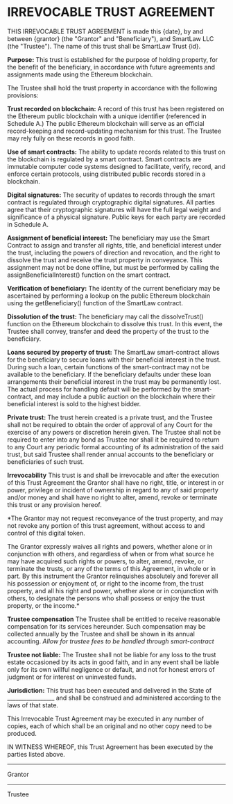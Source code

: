 # IRREVOCABLE TRUST AGREEMENT

THIS IRREVOCABLE TRUST AGREEMENT is made this {date}, by and between {grantor} (the "Grantor" and "Beneficiary"), and SmartLaw LLC (the "Trustee"). The name of this trust shall be SmartLaw Trust {id}.

**Purpose:** This trust is established for the purpose of holding property, for the benefit of the beneficiary, in accordance with future agreements and assignments made using the Ethereum blockchain.

The Trustee shall hold the trust property in accordance with the following provisions:

**Trust recorded on blockchain:** A record of this trust has been registered on the Ethereum public blockchain with a unique identifier (referenced in Schedule A.) The public Ethereum blockchain will serve as an official record-keeping and record-updating mechanism for this trust. The Trustee may rely fully on these records in good faith.

**Use of smart contracts:** The ability to update records related to this trust on the blockchain is regulated by a smart contract. Smart contracts are immutable computer code systems designed to facilitate, verify, record, and enforce certain protocols, using distributed public records stored in a blockchain.

**Digital signatures:** The security of updates to records through the smart contract is regulated through cryptographic digital signatures. All parties agree that their cryptographic signatures will have the full legal weight and significance of a physical signature. Public keys for each party are recorded in Schedule A.

**Assignment of beneficial interest:** The beneficiary may use the Smart Contract to assign and transfer all rights, title, and beneficial interest under the trust, including the powers of direction and revocation, and the right to dissolve the trust and receive the trust property in conveyance. This assignment may not be done offline, but must be performed by calling the assignBeneficialInterest() function on the smart contract.

**Verification of beneficiary:** The identity of the current beneficiary may be ascertained by performing a lookup on the public Ethereum blockchain using the getBeneficiary() function of the SmartLaw contract.

**Dissolution of the trust:** The beneficiary may call the dissolveTrust() function on the Ethereum blockchain to dissolve this trust. In this event, the Trustee shall convey, transfer and deed the property of the trust to the beneficiary.

**Loans secured by property of trust:** The SmartLaw smart-contract allows for the beneficiary to secure loans with their beneficial interest in the trust. During such a loan, certain functions of the smart-contract may not be available to the beneficiary. If the beneficiary defaults under these loan arrangements their beneficial interest in the trust may be permanently lost. The actual process for handling default will be performed by the smart-contract, and may include a public auction on the blockchain where their beneficial interest is sold to the highest bidder.

**Private trust:** The trust herein created is a private trust, and the Trustee shall not be required to obtain the order of approval of any Court for the exercise of any powers or discretion herein given.  The Trustee shall not be required to enter into any bond as Trustee nor shall it be required to return to any Court any periodic formal accounting of its administration of the said trust, but said Trustee shall render annual accounts to the beneficiary or beneficiaries of such trust.

**Irrevocability** This trust is and shall be irrevocable and after the execution of this Trust Agreement the Grantor shall have no right, title, or interest in or power, privilege or incident of ownership in regard to any of said property and/or money and shall have no right to alter, amend, revoke or terminate this trust or any provision hereof.

*The Grantor may not request reconveyance of the trust property, and may not revoke any portion of this trust agreement, without access to and control of this digital token.

The Grantor expressly waives all rights and powers, whether alone or in conjunction with others, and regardless of when or from what source he may have acquired such rights or powers, to alter, amend, revoke, or terminate the trusts, or any of the terms of this Agreement, in whole or in part. By this instrument the Grantor relinquishes absolutely and forever all his possession or enjoyment of, or right to the income from, the trust property, and all his right and power, whether alone or in conjunction with others, to designate the persons who shall possess or enjoy the trust property, or the income.*

**Trustee compensation** The Trustee shall be entitled to receive reasonable compensation for its services hereunder. Such compensation may be collected annually by the Trustee and shall be shown in its annual accounting. *Allow for trustee fees to be handled through smart-contract*

**Trustee not liable:** The Trustee shall not be liable for any loss to the trust estate occasioned by its acts in good faith, and in any event shall be liable only for its own willful negligence or default, and not for honest errors of judgment or for interest on uninvested funds.

**Jurisdiction:** This trust has been executed and delivered in the State of _________________ and shall be construed and administered according to the laws of that state.

This Irrevocable Trust Agreement may be executed in any number of copies, each of which shall be an original and no other copy need to be produced.

IN WITNESS WHEREOF, this Trust Agreement has been executed by the parties listed above.


__________________________________
Grantor


__________________________________
Trustee
